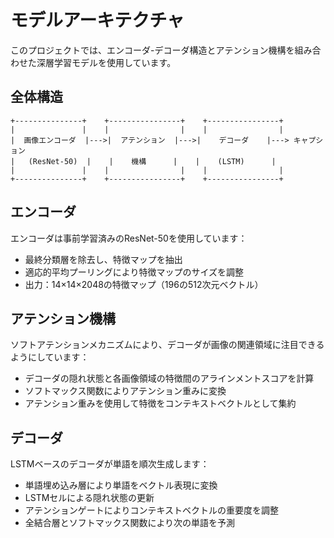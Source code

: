 # モデルアーキテクチャ

このプロジェクトでは、エンコーダ-デコーダ構造とアテンション機構を組み合わせた深層学習モデルを使用しています。

## 全体構造

```
+---------------+    +----------------+    +----------------+
|               |    |                |    |                |
|  画像エンコーダ  |--->|  アテンション  |--->|    デコーダ    |---> キャプション
|   (ResNet-50)  |    |    機構      |    |    (LSTM)      |
|               |    |                |    |                |
+---------------+    +----------------+    +----------------+
```

## エンコーダ

エンコーダは事前学習済みのResNet-50を使用しています：

- 最終分類層を除去し、特徴マップを抽出
- 適応的平均プーリングにより特徴マップのサイズを調整
- 出力：14×14×2048の特徴マップ（196の512次元ベクトル）

## アテンション機構

ソフトアテンションメカニズムにより、デコーダが画像の関連領域に注目できるようにしています：

- デコーダの隠れ状態と各画像領域の特徴間のアラインメントスコアを計算
- ソフトマックス関数によりアテンション重みに変換
- アテンション重みを使用して特徴をコンテキストベクトルとして集約

## デコーダ

LSTMベースのデコーダが単語を順次生成します：

- 単語埋め込み層により単語をベクトル表現に変換
- LSTMセルによる隠れ状態の更新
- アテンションゲートによりコンテキストベクトルの重要度を調整
- 全結合層とソフトマックス関数により次の単語を予測